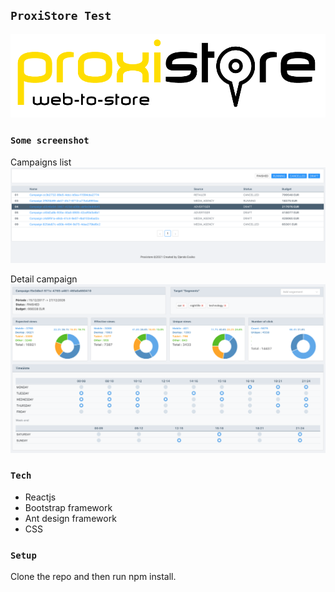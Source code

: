 ## `ProxiStore Test`
!['home'](/img/proxistore.png)


### `Some screenshot`
Campaigns list
!['home'](/img/img-1.png)

Detail campaign 
!['home'](/img/img-2.png)

### `Tech`

* Reactjs
* Bootstrap framework
* Ant design framework
* CSS


### `Setup`
Clone the repo and then run npm install.